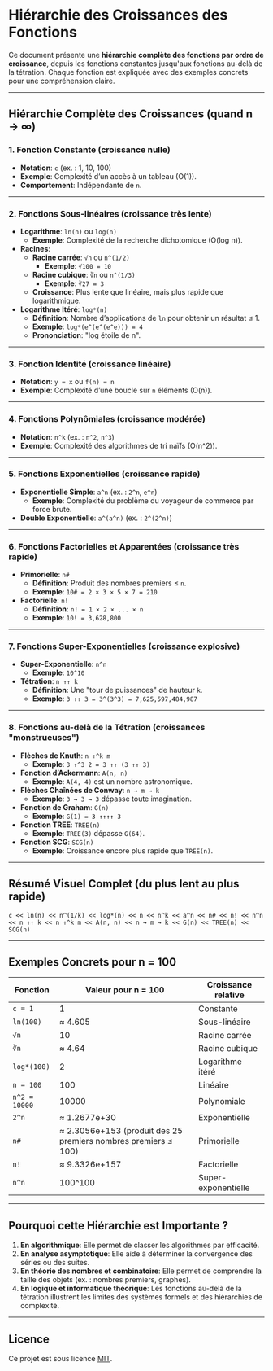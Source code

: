 # Hiérarchie des Croissances des Fonctions

Ce document présente une **hiérarchie complète des fonctions par ordre de croissance**, depuis les fonctions constantes jusqu'aux fonctions au-delà de la tétration. Chaque fonction est expliquée avec des exemples concrets pour une compréhension claire.

---

## Hiérarchie Complète des Croissances (quand n → ∞)

### 1. Fonction Constante (croissance nulle)
- **Notation**: `c` (ex. : 1, 10, 100)
- **Exemple**: Complexité d’un accès à un tableau (O(1)).
- **Comportement**: Indépendante de `n`.

---

### 2. Fonctions Sous-linéaires (croissance très lente)
- **Logarithme**: `ln(n)` ou `log(n)`
  - **Exemple**: Complexité de la recherche dichotomique (O(log n)).
- **Racines**:
  - **Racine carrée**: `√n` ou `n^(1/2)`
    - **Exemple**: `√100 = 10`
  - **Racine cubique**: `∛n` ou `n^(1/3)`
    - **Exemple**: `∛27 = 3`
  - **Croissance**: Plus lente que linéaire, mais plus rapide que logarithmique.
- **Logarithme Itéré**: `log*(n)`
  - **Définition**: Nombre d’applications de `ln` pour obtenir un résultat ≤ 1.
  - **Exemple**: `log*(e^(e^(e^e))) = 4`
  - **Prononciation**: "log étoile de n".

---

### 3. Fonction Identité (croissance linéaire)
- **Notation**: `y = x` ou `f(n) = n`
- **Exemple**: Complexité d’une boucle sur `n` éléments (O(n)).

---

### 4. Fonctions Polynômiales (croissance modérée)
- **Notation**: `n^k` (ex. : `n^2`, `n^3`)
- **Exemple**: Complexité des algorithmes de tri naïfs (O(n^2)).

---

### 5. Fonctions Exponentielles (croissance rapide)
- **Exponentielle Simple**: `a^n` (ex. : `2^n`, `e^n`)
  - **Exemple**: Complexité du problème du voyageur de commerce par force brute.
- **Double Exponentielle**: `a^(a^n)` (ex. : `2^(2^n)`)

---

### 6. Fonctions Factorielles et Apparentées (croissance très rapide)
- **Primorielle**: `n#`
  - **Définition**: Produit des nombres premiers ≤ `n`.
  - **Exemple**: `10# = 2 × 3 × 5 × 7 = 210`
- **Factorielle**: `n!`
  - **Définition**: `n! = 1 × 2 × ... × n`
  - **Exemple**: `10! = 3,628,800`

---

### 7. Fonctions Super-Exponentielles (croissance explosive)
- **Super-Exponentielle**: `n^n`
  - **Exemple**: `10^10`
- **Tétration**: `n ↑↑ k`
  - **Définition**: Une "tour de puissances" de hauteur `k`.
  - **Exemple**: `3 ↑↑ 3 = 3^(3^3) = 7,625,597,484,987`

---

### 8. Fonctions au-delà de la Tétration (croissances "monstrueuses")
- **Flèches de Knuth**: `n ↑^k m`
  - **Exemple**: `3 ↑^3 2 = 3 ↑↑ (3 ↑↑ 3)`
- **Fonction d’Ackermann**: `A(n, n)`
  - **Exemple**: `A(4, 4)` est un nombre astronomique.
- **Flèches Chaînées de Conway**: `n → m → k`
  - **Exemple**: `3 → 3 → 3` dépasse toute imagination.
- **Fonction de Graham**: `G(n)`
  - **Exemple**: `G(1) = 3 ↑↑↑↑ 3`
- **Fonction TREE**: `TREE(n)`
  - **Exemple**: `TREE(3)` dépasse `G(64)`.
- **Fonction SCG**: `SCG(n)`
  - **Exemple**: Croissance encore plus rapide que `TREE(n)`.

---

## Résumé Visuel Complet (du plus lent au plus rapide)

```
c << ln(n) << n^(1/k) << log*(n) << n << n^k << a^n << n# << n! << n^n << n ↑↑ k << n ↑^k m << A(n, n) << n → m → k << G(n) << TREE(n) << SCG(n)
```

---

## Exemples Concrets pour n = 100

| Fonction               | Valeur pour n = 100                     | Croissance relative          |
|------------------------|------------------------------------------|-------------------------------|
| `c = 1`                | 1                                        | Constante                     |
| `ln(100)`              | ≈ 4.605                                  | Sous-linéaire                 |
| `√n`                   | 10                                       | Racine carrée                 |
| `∛n`                   | ≈ 4.64                                   | Racine cubique                |
| `log*(100)`            | 2                                        | Logarithme itéré              |
| `n = 100`              | 100                                      | Linéaire                      |
| `n^2 = 10000`          | 10000                                    | Polynomiale                   |
| `2^n`                  | ≈ 1.2677e+30                             | Exponentielle                 |
| `n#`                   | ≈ 2.3056e+153 (produit des 25 premiers nombres premiers ≤ 100) | Primorielle |
| `n!`                   | ≈ 9.3326e+157                             | Factorielle                   |
| `n^n`                  | 100^100                                  | Super-exponentielle           |

---

## Pourquoi cette Hiérarchie est Importante ?

1. **En algorithmique**: Elle permet de classer les algorithmes par efficacité.
2. **En analyse asymptotique**: Elle aide à déterminer la convergence des séries ou des suites.
3. **En théorie des nombres et combinatoire**: Elle permet de comprendre la taille des objets (ex. : nombres premiers, graphes).
4. **En logique et informatique théorique**: Les fonctions au-delà de la tétration illustrent les limites des systèmes formels et des hiérarchies de complexité.

---

## Licence

Ce projet est sous licence [MIT](LICENSE).
```
